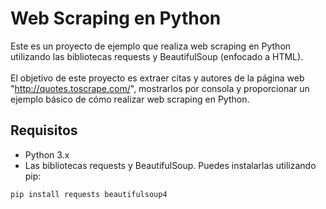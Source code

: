 # Web Scraping en Python
Este es un proyecto de ejemplo que realiza web scraping en Python utilizando las bibliotecas requests y BeautifulSoup (enfocado a HTML). <br><br>
El objetivo de este proyecto es extraer citas y autores de la página web "http://quotes.toscrape.com/", mostrarlos por consola y proporcionar un ejemplo básico de cómo realizar web scraping en Python.

## Requisitos
- Python 3.x <br>
- Las bibliotecas requests y BeautifulSoup. Puedes instalarlas utilizando pip:

`pip install requests beautifulsoup4`
